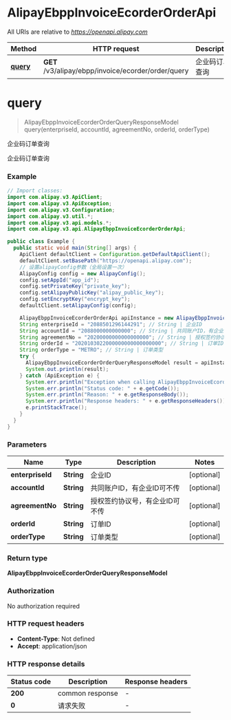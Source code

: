 # AlipayEbppInvoiceEcorderOrderApi

All URIs are relative to *https://openapi.alipay.com*

| Method | HTTP request | Description |
|------------- | ------------- | -------------|
| [**query**](AlipayEbppInvoiceEcorderOrderApi.md#query) | **GET** /v3/alipay/ebpp/invoice/ecorder/order/query | 企业码订单查询 |


<a name="query"></a>
# **query**
> AlipayEbppInvoiceEcorderOrderQueryResponseModel query(enterpriseId, accountId, agreementNo, orderId, orderType)

企业码订单查询

企业码订单查询

### Example
```java
// Import classes:
import com.alipay.v3.ApiClient;
import com.alipay.v3.ApiException;
import com.alipay.v3.Configuration;
import com.alipay.v3.util.*;
import com.alipay.v3.api.models.*;
import com.alipay.v3.api.AlipayEbppInvoiceEcorderOrderApi;

public class Example {
  public static void main(String[] args) {
    ApiClient defaultClient = Configuration.getDefaultApiClient();
    defaultClient.setBasePath("https://openapi.alipay.com");
    // 设置alipayConfig参数（全局设置一次）
    AlipayConfig config = new AlipayConfig();
    config.setAppId("app_id");
    config.setPrivateKey("private_key");
    config.setAlipayPublicKey("alipay_public_key");
    config.setEncryptKey("encrypt_key");
    defaultClient.setAlipayConfig(config);

    AlipayEbppInvoiceEcorderOrderApi apiInstance = new AlipayEbppInvoiceEcorderOrderApi(defaultClient);
    String enterpriseId = "2088501296144291"; // String | 企业ID
    String accountId = "2088000000000000"; // String | 共同账户ID，有企业ID可不传
    String agreementNo = "20200000000000000000"; // String | 授权签约协议号，有企业ID可不传
    String orderId = "2020103022000000000000000000"; // String | 订单ID
    String orderType = "METRO"; // String | 订单类型
    try {
      AlipayEbppInvoiceEcorderOrderQueryResponseModel result = apiInstance.query(enterpriseId, accountId, agreementNo, orderId, orderType);
      System.out.println(result);
    } catch (ApiException e) {
      System.err.println("Exception when calling AlipayEbppInvoiceEcorderOrderApi#query");
      System.err.println("Status code: " + e.getCode());
      System.err.println("Reason: " + e.getResponseBody());
      System.err.println("Response headers: " + e.getResponseHeaders());
      e.printStackTrace();
    }
  }
}
```

### Parameters

| Name | Type | Description  | Notes |
|------------- | ------------- | ------------- | -------------|
| **enterpriseId** | **String**| 企业ID | [optional] |
| **accountId** | **String**| 共同账户ID，有企业ID可不传 | [optional] |
| **agreementNo** | **String**| 授权签约协议号，有企业ID可不传 | [optional] |
| **orderId** | **String**| 订单ID | [optional] |
| **orderType** | **String**| 订单类型 | [optional] |

### Return type

**AlipayEbppInvoiceEcorderOrderQueryResponseModel**

### Authorization

No authorization required

### HTTP request headers

 - **Content-Type**: Not defined
 - **Accept**: application/json

### HTTP response details
| Status code | Description | Response headers |
|-------------|-------------|------------------|
| **200** | common response |  -  |
| **0** | 请求失败 |  -  |

